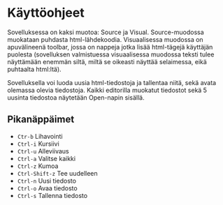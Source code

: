 # Käyttöohjeet

Sovelluksessa on kaksi muotoa: Source ja Visual. Source-muodossa muokataan puhdasta html-lähdekoodia. Visuaalisessa muodossa on apuvälineenä toolbar, jossa on nappeja jotka lisää html-tägejä käyttäjän puolesta (sovelluksen valmistuessa visuaalisessa muodossa teksti tulee näyttämään enemmän siltä, miltä se oikeasti näyttää selaimessa, eikä puhtaalta html:ltä).

Sovelluksella voi luoda uusia html-tiedostoja ja tallentaa niitä, sekä avata olemassa olevia tiedostoja. Kaikki editorilla muokatut tiedostot sekä 5 uusinta tiedostoa näytetään Open-napin sisällä.

## Pikanäppäimet

- `Ctr-b` Lihavointi
- `Ctrl-i` Kursiivi
- `Ctrl-u` Alleviivaus
- `Ctrl-a` Valitse kaikki
- `Ctrl-z` Kumoa
- `Ctrl-Shift-z` Tee uudelleen
- `Ctrl-n` Uusi tiedosto
- `Ctrl-o` Avaa tiedosto
- `Ctrl-s` Tallenna tiedosto